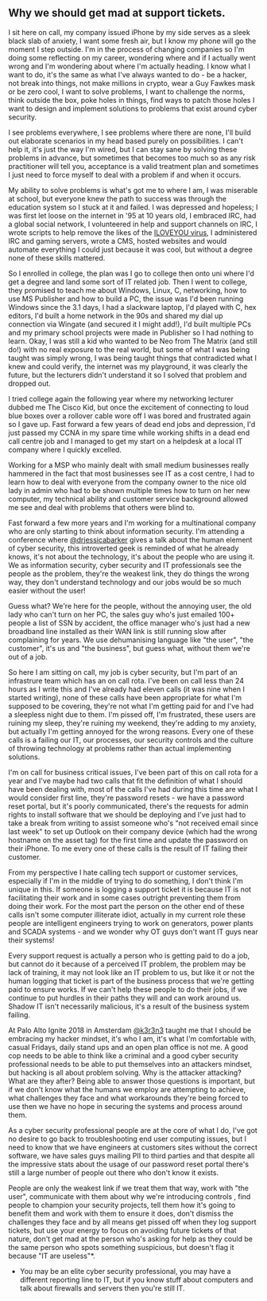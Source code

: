 ## Why we should get mad at support tickets.

I sit here on call, my company issued iPhone by my side serves as a sleek black slab of anxiety, I want some fresh air, but I know my phone will go the moment I step outside. I'm in the process of changing companies so I'm doing some reflecting on my career, wondering where and if I actually went wrong and I'm wondering  about where I'm actually heading. I know what I want to do, it's the same as what I've always wanted to do - be a hacker, not break into things, not make millions in crypto, wear a Guy Fawkes mask or be zero cool, I want to solve problems, I want to challenge the norms, think outside the box, poke holes in things, find ways to patch those holes I want to design and implement solutions to problems that exist around cyber security. 

I see problems everywhere, I see problems where there are none, I'll build out elaborate scenarios in my head based purely on possibilities. I can't help it, it's just the way I'm wired, but I can stay sane by solving these problems in advance, but sometimes that becomes too much so as any risk practitioner will tell you, acceptance is a valid treatment plan and sometimes I just need to force myself to deal with a problem if and when it occurs.

My ability to solve problems is what's got me to where I am, I was miserable at school, but everyone knew the path to success was through the education system so I stuck at it and failed. I was depressed and hopeless; I was first let loose on the internet in '95 at 10 years old, I embraced IRC, had a global social network, I volunteered in help and support channels on IRC, I wrote scripts to help remove the likes of the [ILOVEYOU virus](https://en.wikipedia.org/wiki/ILOVEYOU), I administered IRC and gaming servers, wrote a CMS, hosted websites and would automate everything I could just because it was cool, but without a degree none of these skills mattered.

So I enrolled in college, the plan was I go to college then onto uni where I'd get a degree and land some sort of IT related job. Then I went to college, they promised to teach me about Windows, Linux, C, networking, how to use MS Publisher and how to build a PC, the issue was I'd been running Windows since the 3.1 days, I had a slackware laptop, I'd played with C, hex editors, I'd built a home network in the 90s and shared my dial up connection via Wingate (and secured it I might add!), I'd built multiple PCs and my primary school projects were made in Publisher so I had nothing to learn. Okay, I was still a kid who wanted to be Neo from The Matrix (and still do!) with no real exposure to the real world, but some of what I was being taught was simply wrong, I was being taught things that contradicted what I knew and could verify, the internet was my playground, it was clearly the future, but the lecturers didn't understand it so I solved that problem and dropped out.

I tried college again the following year where my networking lecturer dubbed me The Cisco Kid, but once the excitement of connecting to loud blue boxes over a rollover cable wore off I was bored and frustrated again so I gave up. Fast forward a few years of dead end jobs and depression, I'd just passed my CCNA in my spare time while working shifts in a dead end call centre job and I managed to get my start on a helpdesk at a local IT company where I quickly excelled.

Working for a MSP who mainly dealt with small medium businesses really hammered in the fact that most businesses see IT as a cost centre, I had to learn how to deal with everyone from the company owner to the nice old lady in admin who had to be shown multiple times how to turn on her new computer, my technical ability and customer service background allowed me see and deal with problems that others were blind to.

Fast forward a few more years and I'm working for a multinational company who are only starting to think about information security. I'm attending a conference where [@drjessicabarker](https://twitter.com/drjessicabarker) gives a talk about the human element of cyber security, this introverted geek is reminded of what he already knows, it's not about the technology, it's about the people who are using it. We as information security, cyber security and IT professionals see the people as the problem, they're the weakest link, they do things the wrong way, they don't understand technology and our jobs would be so much easier without the user!

Guess what? We're here for the people, without the annoying user, the old lady who can't turn on her PC, the sales guy who's just emailed 100+ people a list of SSN by accident, the office manager who's just had a new broadband line installed as their WAN link is still running slow after complaining for years. We use dehumanising language like "the user", "the customer", it's us and "the business", but guess what, without them we're out of a job. 

So here I am sitting on call, my job is cyber security, but I'm part of an infrastrure team which has an on call rota. I've been on call less than 24 hours as I write this and I've already had eleven calls (it was nine when I started writing), none of these calls have been appropriate for what I'm supposed to be covering, they're not what I'm getting paid for and I've had a sleepless night due to them. I'm pissed off, I'm frustrated, these users are ruining my sleep, they're ruining my weekend, they're adding to my anxiety, but actually I'm getting annoyed for the wrong reasons. Every one of these calls is a failing our IT, our processes, our security controls and the culture of throwing technology at problems rather than actual implementing solutions.

I'm on call for business critical issues, I've been part of this on call rota for a year and I've maybe had two calls that fit the definition of what I should have been dealing with, most of the calls I've had during this time are what I would consider first line, they're password resets - we have a password reset portal, but it's poorly communicated, there's the requests for admin rights to install software that we should be deploying and I've just had to take a break from writing  to assist someone who's "not received email since last week" to set up Outlook on their company device (which had the wrong hostname on the asset tag) for the first time and update the password on their iPhone. To me every one of these calls is the result of IT failing their customer.

From my perspective I hate calling tech support or customer services, especially if I'm in the middle of trying to do something, I don't think I'm unique in this. If someone is logging a support ticket it is because IT is not facilitating their work and in some cases outright preventing them from doing their work. For the most part the person on the other end of these calls isn't some computer illiterate idiot, actually in my current role these people are intelligent engineers trying to work on generators, power plants and SCADA systems - and we wonder why OT guys don't want IT guys near their systems! 

Every support request is actually a person who is getting paid to do a job, but cannot do it because of a perceived IT problem, the problem may be lack of training, it may not look like an IT problem to us, but like it or not the human logging that ticket is part of the business process that we're getting paid to ensure works. If we can't help these people to do their jobs, if we continue to put hurdles in their paths they will and can work around us. Shadow IT isn't necessarily malicious, it's a result of the business system failing.

At Palo Alto Ignite 2018 in Amsterdam [@k3r3n3](https://twitter.com/k3r3n3) taught me that I should be embracing my hacker mindset, it's who I am, it's what I'm comfortable with, casual Fridays, daily stand ups and an open plan office is not me. A good cop needs to be able to think like a criminal and a good cyber security professional needs to be able to put themselves into an attackers mindset, but hacking is all about problem solving. Why is the attacker attacking? What are they after? Being able to answer those questions is important, but if we don't know what the humans we employ are attempting to achieve, what challenges they face and what workarounds they're being forced to use then we have no hope in securing the systems and process around them.

As a cyber security professional people are at the core of what I do, I've got no desire to go back to troubleshooting end user computing issues, but I need to know that we have engineers at customers sites without the correct software, we have sales guys mailing PII to third parties and that despite all the impressive stats about the usage of our password reset portal there's still a large number of people out there who don't know it exists. 

People are only the weakest link if we treat them that way, work with "the user", communicate with them about why we're introducing controls , find people to champion your security projects, tell them how it's going to benefit them and work with them to ensure it does, don't dismiss the challenges they face and by all means get pissed off when they log support tickets, but use your energy to focus on avoiding future tickets of that nature, don't get mad at the person who's asking for help as they could be the same person who spots something suspicious, but doesn't flag it because "IT are useless"*.




* You may be an elite cyber security professional, you may have a different reporting line to IT, but if you know stuff about computers and talk about firewalls and servers then you're still IT.
